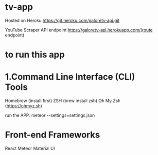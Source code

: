 # tv-app

Hosted on Heroku
https://git.heroku.com/galoretv-api.git

YouTube Scraper API endpoint
https://galoretv-api.herokuapp.com/(route endpoint)

# to run this app 
# 1.Command Line Interface (CLI) Tools
Homebrew (install first)
ZSH (brew install zsh)
Oh My Zsh (https://ohmyz.sh)

run the APP: meteor --settings=settings.json

# Front-end Frameworks
React
Meteor
Material UI